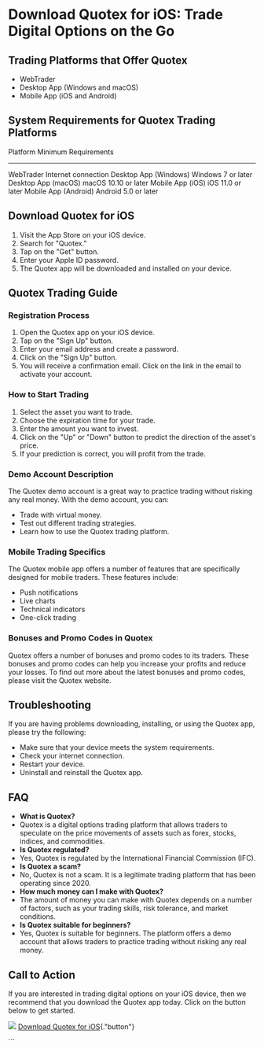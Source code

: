 # Download Quotex for iOS: Trade Digital Options on the Go

## Trading Platforms that Offer Quotex

-   WebTrader
-   Desktop App (Windows and macOS)
-   Mobile App (iOS and Android)

## System Requirements for Quotex Trading Platforms

  Platform                Minimum Requirements
  ----------------------- ----------------------
  WebTrader               Internet connection
  Desktop App (Windows)   Windows 7 or later
  Desktop App (macOS)     macOS 10.10 or later
  Mobile App (iOS)        iOS 11.0 or later
  Mobile App (Android)    Android 5.0 or later

## Download Quotex for iOS

1.  Visit the App Store on your iOS device.
2.  Search for "Quotex."
3.  Tap on the "Get" button.
4.  Enter your Apple ID password.
5.  The Quotex app will be downloaded and installed on your device.

## Quotex Trading Guide

### Registration Process

1.  Open the Quotex app on your iOS device.
2.  Tap on the "Sign Up" button.
3.  Enter your email address and create a password.
4.  Click on the "Sign Up" button.
5.  You will receive a confirmation email. Click on the link in the
    email to activate your account.

### How to Start Trading

1.  Select the asset you want to trade.
2.  Choose the expiration time for your trade.
3.  Enter the amount you want to invest.
4.  Click on the "Up" or "Down" button to predict the
    direction of the asset\'s price.
5.  If your prediction is correct, you will profit from the trade.

### Demo Account Description

The Quotex demo account is a great way to practice trading without
risking any real money. With the demo account, you can:

-   Trade with virtual money.
-   Test out different trading strategies.
-   Learn how to use the Quotex trading platform.

### Mobile Trading Specifics

The Quotex mobile app offers a number of features that are specifically
designed for mobile traders. These features include:

-   Push notifications
-   Live charts
-   Technical indicators
-   One-click trading

### Bonuses and Promo Codes in Quotex

Quotex offers a number of bonuses and promo codes to its traders. These
bonuses and promo codes can help you increase your profits and reduce
your losses. To find out more about the latest bonuses and promo codes,
please visit the Quotex website.

## Troubleshooting

If you are having problems downloading, installing, or using the Quotex
app, please try the following:

-   Make sure that your device meets the system requirements.
-   Check your internet connection.
-   Restart your device.
-   Uninstall and reinstall the Quotex app.

## FAQ

-   **What is Quotex?**
-   Quotex is a digital options trading platform that allows traders to
    speculate on the price movements of assets such as forex, stocks,
    indices, and commodities.
-   **Is Quotex regulated?**
-   Yes, Quotex is regulated by the International Financial Commission
    (IFC).
-   **Is Quotex a scam?**
-   No, Quotex is not a scam. It is a legitimate trading platform that
    has been operating since 2020.
-   **How much money can I make with Quotex?**
-   The amount of money you can make with Quotex depends on a number of
    factors, such as your trading skills, risk tolerance, and market
    conditions.
-   **Is Quotex suitable for beginners?**
-   Yes, Quotex is suitable for beginners. The platform offers a demo
    account that allows traders to practice trading without risking any
    real money.

## Call to Action

If you are interested in trading digital options on your iOS device,
then we recommend that you download the Quotex app today. Click on the
button below to get started.

[![](https://static.quotex.io/files/1_en/300_250.jpg)](https://traff.sbs/brokerqxsignupf)
[Download Quotex for
iOS](\%22https://traff.sbs/quotexonelink\%22){."button"}

\`\`\`

